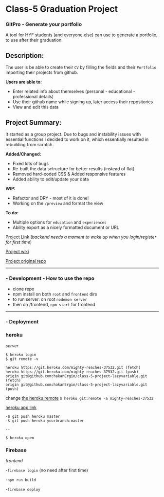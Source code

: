 # Class-5 Graduation Project

### GitPro - Generate your portfolio

A tool for HYF students (and everyone else) can use to generate a portfolio, to use after their graduation.

## Description:

The user is be able to create their `CV` by filling the fields and their `Portfolio` importing their projects from github.

**Users are able to:**

- Enter related info about themselves (personal - educational - professional details)
- Use their github name while signing up, later access their repositories
- View and edit this data

## Project Summary:

It started as a group project. Due to bugs and instability issues with essential functions I decided to work on it, which essentially resulted in rebuilding from scratch.

**Added/Changed:**

- Fixed lots of bugs
- Re-built the data sctructure for better results (instead of flat)
- Removed hard-coded CSS & Added responsive features
- Added ability to edit/update your data

**WIP:**

- Refactor and DRY - most of it is done!
- Working on the `/preview` and format the view

**To do:**

- Multiple options for `education` and `experiences`
- Ability export as a nicely formatted document or URL

[Project Link](https://portfolio-d9052.firebaseapp.com/)
(_backend needs a moment to wake up when you login/register for first time_)

[Project wiki](https://github.com/HackYourFutureBelgium/class-5-project/wiki/lazyvariable)

[Project original repo](https://github.com/HackYourFutureBelgium/class-5-project-lazyvariable)

---

### - Development - How to use the repo

- clone repo
- npm install on both `root` and `frontend` dirs
- to run server: on root `nodemon server`
- then on /frontend, `npm start` for frontend

---

### - Deployment

### heroku

_server_

```
$ heroku login
$ git remote -v
```

```
heroku https://git.heroku.com/mighty-reaches-37532.git (fetch)
heroku https://git.heroku.com/mighty-reaches-37532.git (push)
origin git@github.com:hakanErgin/class-5-project-lazyvariable.git (fetch)
origin git@github.com:hakanErgin/class-5-project-lazyvariable.git (push)
```

change [the heroku remote](https://stackoverflow.com/questions/6226846/how-to-change-a-git-remote-on-heroku)
`$ heroku git:remote -a mighty-reaches-37532`

[heroku app link](https://mighty-reaches-37532.herokuapp.com/)

```
-$ git push heroku master
-$ git push heroku yourbranch:master

--

$ heroku open
```

### Firebase

_frontend_

-`firebase login` (no need after first time)

-`npm run build`

-`firebase deploy`
